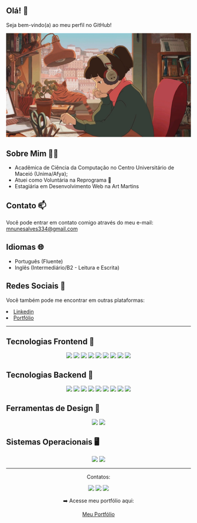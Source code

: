 ## Olá! 👋
Seja bem-vindo(a) ao meu perfil no GitHub!

<img src="wp5694478.jpg" />

## Sobre Mim 🧑‍💻

- Acadêmica de Ciência da Computação no Centro Universitário de Maceió (Unima/Afya);
- Atuei como Voluntária na Reprograma 💜
- Estagiária em Desenvolvimento Web na Art Martins

## Contato 📫
Você pode entrar em contato comigo através do meu e-mail: <a href="mailto:mnunesalves334@gmail.com">mnunesalves334@gmail.com</a>

## Idiomas 🌐

- Português (Fluente)
- Inglês (Intermediário/B2 - Leitura e Escrita)


## Redes Sociais 📱
Você também pode me encontrar em outras plataformas:

<li><a href="https://linkedin.com/in/maria-de-fatima-nunes-alves/">Linkedin</a></li>
<li><a href="https://mariadefatimatech-cd92lltgw.vercel.app/">Portfólio</a></li>

<hr>

## Tecnologias Frontend 🚀
<p align="center">
<img src="https://img.shields.io/badge/HTML5-E34F26?style=for-the-badge&logo=html5&logoColor=white">
<img src="https://img.shields.io/badge/CSS3-1572B6?style=for-the-badge&logo=css3&logoColor=white">
<img src="https://img.shields.io/badge/JavaScript-F7DF1E?style=for-the-badge&logo=javascript&logoColor=black">
<img src="https://img.shields.io/badge/Tailwind_CSS-38B2AC?style=for-the-badge&logo=tailwind-css&logoColor=white">
<img src="https://img.shields.io/badge/React-20232A?style=for-the-badge&logo=react&logoColor=61DAFB">
<img src="https://img.shields.io/badge/Bootstrap-563D7C?style=for-the-badge&logo=bootstrap&logoColor=white">
<img src="https://img.shields.io/badge/Sass-CC6699?style=for-the-badge&logo=sass&logoColor=white">
<img src="https://img.shields.io/badge/TypeScript-007ACC?style=for-the-badge&logo=typescript&logoColor=white">
<img src="https://img.shields.io/badge/Vue.js-35495E?style=for-the-badge&logo=vue.js&logoColor=4FC08D">
</p>

## Tecnologias Backend 🔧
<p align="center">
<img src="https://img.shields.io/badge/PHP-777BB4?style=for-the-badge&logo=php&logoColor=white">
<img src="https://img.shields.io/badge/Laravel-FF2D20?style=for-the-badge&logo=laravel&logoColor=white">
<img src="https://img.shields.io/badge/Node.js-43853D?style=for-the-badge&logo=node.js&logoColor=white">
<img src="https://img.shields.io/badge/Express.js-404D59?style=for-the-badge">
<img src="https://img.shields.io/badge/PostgreSQL-316192?style=for-the-badge&logo=postgresql&logoColor=white">
<img src="https://img.shields.io/badge/MariaDB-003545?style=for-the-badge&logo=mariadb&logoColor=white">
<img src="https://img.shields.io/badge/Python-14354C?style=for-the-badge&logo=python&logoColor=white">
<img src="https://img.shields.io/badge/Java-ED8B00?style=for-the-badge&logo=openjdk&logoColor=white">
<img src="https://img.shields.io/badge/GIT-E44C30?style=for-the-badge&logo=git&logoColor=white">
</p>

## Ferramentas de Design 🎨
<p align="center">
<img src="https://img.shields.io/badge/Canva-%2300C4CC.svg?&style=for-the-badge&logo=Canva&logoColor=white">
<img src="https://img.shields.io/badge/Figma-F24E1E?style=for-the-badge&logo=figma&logoColor=white">
</p>

## Sistemas Operacionais 🖥️
<p align="center">
<img src="https://img.shields.io/badge/Linux-FCC624?style=for-the-badge&logo=linux&logoColor=black">
<img src="https://img.shields.io/badge/Ubuntu-E95420?style=for-the-badge&logo=ubuntu&logoColor=white">
</p>
<hr>

<div>
<p align="center">Contatos:</p> 
<a href="https://instagram.com/devmariadefatima" target="_blank"><p align="center"><img src="https://img.shields.io/badge/-Instagram-%23E4405F?style=for-the-badge&logo=instagram&logoColor=white" target="_blank"></a>
<a href = "mailto:mnunesalves334@gmail.com"><img src="https://img.shields.io/badge/Gmail-D14836?style=for-the-badge&logo=gmail&logoColor=white" target="_blank"></a>
<a href="https://www.linkedin.com/in/maria-de-fatima-nunes-alves" target="_blank"><img src="https://img.shields.io/badge/-LinkedIn-%230077B5?style=for-the-badge&logo=linkedin&logoColor=white" target="_blank"></a></p>

 <p align="center">➡️ Acesse meu portfólio aqui: </p><p align="center"><a href="https://my-website-portfolio-two.vercel.app/">Meu Portfólio</a></p>
</div>
